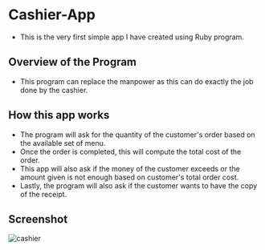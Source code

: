 # Cashier-App
 - This is the very first simple app I have created using Ruby program.
 
## Overview of the Program
- This program can replace the manpower as this can do exactly the job done by the cashier.

## How this app works
- The program will ask for the quantity of the customer's order based on the available set of menu.
- Once the order is completed, this will compute the total cost of the order.
- This app will also ask if the money of the customer exceeds or the amount given is not enough based on customer's total order cost.
- Lastly, the program will also ask if the customer wants to have the copy of the receipt.

## Screenshot

![cashier](https://user-images.githubusercontent.com/26729817/28307620-07ebc27e-6bd6-11e7-82c8-78e5e8a8f70b.png)
